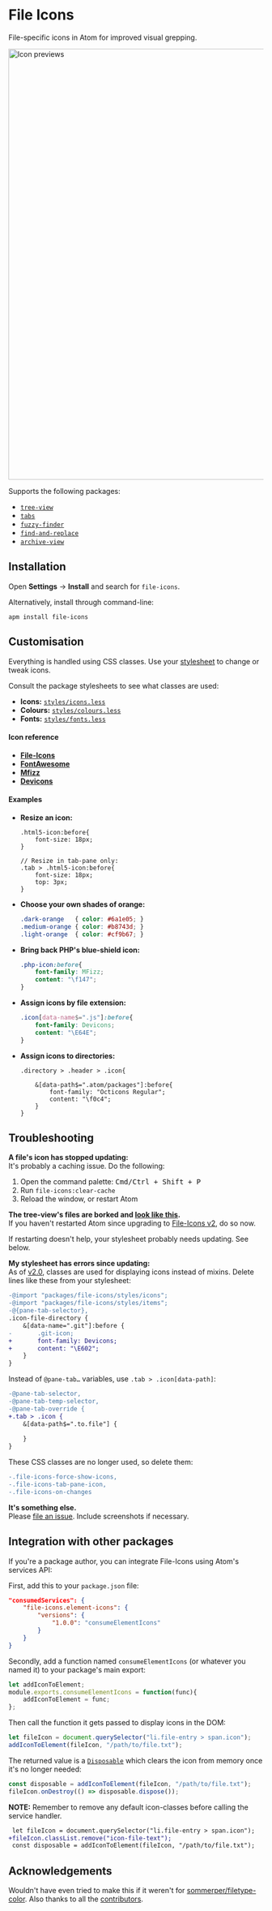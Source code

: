 File Icons
==========
File-specific icons in Atom for improved visual grepping.

<img alt="Icon previews" width="850" src="https://raw.githubusercontent.com/file-icons/atom/6714706f268e257100e03c9eb52819cb97ad570b/preview.png" />

Supports the following packages:

* [`tree-view`](https://atom.io/packages/tree-view)
* [`tabs`](https://atom.io/packages/tabs)
* [`fuzzy-finder`](https://atom.io/packages/fuzzy-finder)
* [`find-and-replace`](https://atom.io/packages/find-and-replace)
* [`archive-view`](https://atom.io/packages/archive-view)


Installation
------------
Open **Settings** → **Install** and search for `file-icons`.

Alternatively, install through command-line:

	apm install file-icons


Customisation
-------------
Everything is handled using CSS classes. Use your [stylesheet][1] to change or tweak icons.

Consult the package stylesheets to see what classes are used:

* **Icons:**   [`styles/icons.less`](./styles/icons.less)
* **Colours:** [`styles/colours.less`](./styles/colours.less)
* **Fonts:**   [`styles/fonts.less`](./styles/fonts.less)


#### Icon reference
* [**File-Icons**](https://github.com/Alhadis/FileIcons/blob/master/charmap.md) 
* [**FontAwesome**](http://fontawesome.io/cheatsheet/)
* [**Mfizz**](https://github.com/Alhadis/MFixx/blob/master/charmap.md)
* [**Devicons**](https://github.com/Alhadis/DevOpicons/blob/master/charmap.md)



#### Examples

* **Resize an icon:**
	~~~less
	.html5-icon:before{
		font-size: 18px;
	}
	
	// Resize in tab-pane only:
	.tab > .html5-icon:before{
		font-size: 18px;
		top: 3px;
	}
	~~~


* **Choose your own shades of orange:**
	~~~css
	.dark-orange   { color: #6a1e05; }
	.medium-orange { color: #b8743d; }
	.light-orange  { color: #cf9b67; }
	~~~


* **Bring back PHP's blue-shield icon:**
	~~~css
	.php-icon:before{
		font-family: MFizz;
		content: "\f147";
	}
	~~~


* **Assign icons by file extension:**
	~~~css
	.icon[data-name$=".js"]:before{
		font-family: Devicons;
		content: "\E64E";
	}
	~~~


* **Assign icons to directories:**
	~~~less
	.directory > .header > .icon{
		
		&[data-path$=".atom/packages"]:before{
			font-family: "Octicons Regular";
			content: "\f0c4";
		}
	}
	~~~



Troubleshooting
---------------

**A file's icon has stopped updating:**  
It's probably a caching issue. Do the following:

1. Open the command palette: <kbd>Cmd/Ctrl + Shift + P</kbd>
2. Run `file-icons:clear-cache`
3. Reload the window, or restart Atom


**The tree-view's files are borked and [look like this][6].**  
If you haven't restarted Atom since upgrading to [File-Icons v2][v2.0], do so now.

If restarting doesn't help, your stylesheet probably needs updating. See below.


**My stylesheet has errors since updating:**  
As of [v2.0][], classes are used for displaying icons instead of mixins. Delete lines like these from your stylesheet:

~~~diff
-@import "packages/file-icons/styles/icons";
-@import "packages/file-icons/styles/items";
-@{pane-tab-selector},
.icon-file-directory {
	&[data-name=".git"]:before {
-		.git-icon;
+		font-family: Devicons;
+		content: "\E602";
	}
}
~~~

Instead of `@pane-tab…` variables, use `.tab > .icon[data-path]`:

~~~diff
-@pane-tab-selector,
-@pane-tab-temp-selector,
-@pane-tab-override {
+.tab > .icon {
 	&[data-path$=".to.file"] {
 		
 	}
}
~~~

These CSS classes are no longer used, so delete them:

~~~diff
-.file-icons-force-show-icons,
-.file-icons-tab-pane-icon,
-.file-icons-on-changes
~~~


**It's something else.**  
Please [file an issue][7]. Include screenshots if necessary.


Integration with other packages
-------------------------------
If you're a package author, you can integrate File-Icons using Atom's services API:

First, add this to your `package.json` file:

```json
"consumedServices": {
	"file-icons.element-icons": {
		"versions": {
			"1.0.0": "consumeElementIcons"
		}
	}
}
```

Secondly, add a function named `consumeElementIcons` (or whatever you named it) to your package's main export:

```js
let addIconToElement;
module.exports.consumeElementIcons = function(func){
	addIconToElement = func;
};
```

Then call the function it gets passed to display icons in the DOM:

```js
let fileIcon = document.querySelector("li.file-entry > span.icon");
addIconToElement(fileIcon, "/path/to/file.txt");
```

The returned value is a [`Disposable`][10] which clears the icon from memory once it's no longer needed:

```js
const disposable = addIconToElement(fileIcon, "/path/to/file.txt");
fileIcon.onDestroy(() => disposable.dispose());
```

**NOTE:** Remember to remove any default icon-classes before calling the service handler.

```diff
 let fileIcon = document.querySelector("li.file-entry > span.icon");
+fileIcon.classList.remove("icon-file-text");
 const disposable = addIconToElement(fileIcon, "/path/to/file.txt");
```


Acknowledgements
----------------
Wouldn't have even tried to make this if it weren't for [sommerper/filetype-color][8].
Also thanks to all the [contributors][9].


[Referenced links]: ____________________________________________________
[1]: http://flight-manual.atom.io/using-atom/sections/basic-customization/#style-tweaks
[4]: https://developer.mozilla.org/en-US/docs/Web/CSS/Attribute_selectors
[5]: https://github.com/Alhadis/DevOpicons/blob/master/charmap.md#JavaScript
[6]: https://cloud.githubusercontent.com/assets/714197/21516010/4b79a8a8-cd39-11e6-8394-1e3ab778af92.png
[7]: https://github.com/file-icons/atom/issues/new
[8]: https://github.com/sommerper/filetype-color
[9]: https://github.com/file-icons/atom/graphs/contributors
[10]: https://atom.io/docs/api/latest/Disposable
[v2.0]: https://github.com/file-icons/atom/releases/tag/v2.0.0
